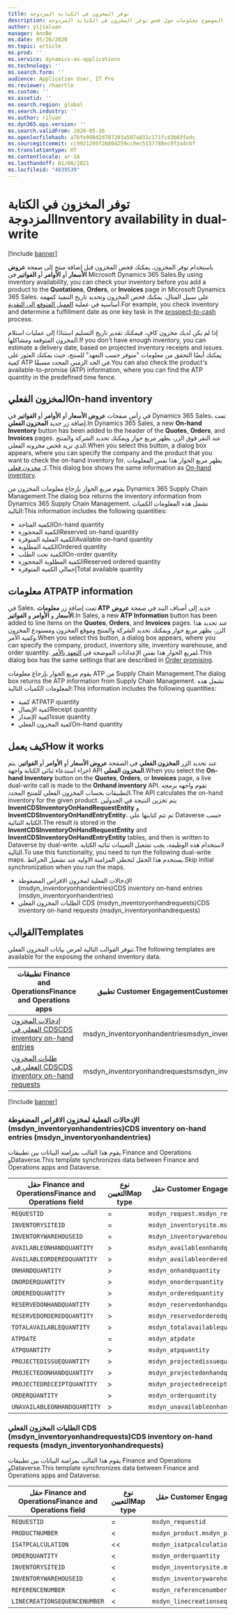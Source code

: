 ```yaml
---
title: توفر المخزون في الكتابة المزدوجة
description: يوفر هذا الموضوع معلومات حول فحص توفر المخزون في الكتابة المزدوجة.
author: yijialuan
manager: AnnBe
ms.date: 05/26/2020
ms.topic: article
ms.prod: ''
ms.service: dynamics-ax-applications
ms.technology: ''
ms.search.form: ''
audience: Application User, IT Pro
ms.reviewer: rhaertle
ms.custom: ''
ms.assetid: ''
ms.search.region: global
ms.search.industry: ''
ms.author: riluan
ms.dyn365.ops.version: ''
ms.search.validFrom: 2020-05-26
ms.openlocfilehash: a7bfe998d2d787203a507a831c171fc43b03fedc
ms.sourcegitcommit: cc9921295f26804259cc9ec5137788ec9f2a4c6f
ms.translationtype: HT
ms.contentlocale: ar-SA
ms.lasthandoff: 01/08/2021
ms.locfileid: "4839539"
---
```

# <a name="inventory-availability-in-dual-write"></a><span data-ttu-id="b286a-103">توفر المخزون في الكتابة المزدوجة</span><span class="sxs-lookup"><span data-stu-id="b286a-103">Inventory availability in dual-write</span></span>

[!include [banner](../../includes/banner.md)]

<span data-ttu-id="b286a-104">باستخدام توفر المخزون، يمكنك فحص المخزون قبل إضافة منتج إلى صفحة **عروض الأسعار** أو **الأوامر** أو **الفواتير** في Microsoft Dynamics 365 Sales.</span><span class="sxs-lookup"><span data-stu-id="b286a-104">By using inventory availability, you can check your inventory before you add a product to the **Quotations**, **Orders**, or **Invoices** page in Microsoft Dynamics 365 Sales.</span></span> <span data-ttu-id="b286a-105">على سبيل المثال، يمكنك فحص المخزون وتحديد تاريخ التنفيذ كمهمة أساسية في عملية [العميل المتوقع إلى النقدية](dual-write-prospect-to-cash.md).</span><span class="sxs-lookup"><span data-stu-id="b286a-105">For example, you check inventory and determine a fulfillment date as one key task in the [prospect-to-cash](dual-write-prospect-to-cash.md) process.</span></span>

<span data-ttu-id="b286a-106">إذا لم يكن لديك مخزون كافٍ، فيمكنك تقدير تاريخ التسليم استنادًا إلى عمليات استلام المخزون المتوقعة ومشاكلها.</span><span class="sxs-lookup"><span data-stu-id="b286a-106">If you don't have enough inventory, you can estimate a delivery date, based on projected inventory receipts and issues.</span></span> <span data-ttu-id="b286a-107">يمكنك أيضًا التحقق من معلومات "متوفر حسب التعهد‬" للمنتج، حيث يمكنك العثور على كمية ATP في الحد الزمني المحدد مسبقًا.</span><span class="sxs-lookup"><span data-stu-id="b286a-107">You can also check the product's available-to-promise (ATP) information, where you can find the ATP quantity in the predefined time fence.</span></span>

## <a name="on-hand-inventory"></a><span data-ttu-id="b286a-108">المخزون الفعلي</span><span class="sxs-lookup"><span data-stu-id="b286a-108">On-hand inventory</span></span>

<span data-ttu-id="b286a-109">في رأس صفحات **عروض الأسعار** أو **الأوامر** أو **الفواتير** في Dynamics 365 Sales، تمت إضافة زر جديد **المخزون الفعلي**.</span><span class="sxs-lookup"><span data-stu-id="b286a-109">In Dynamics 365 Sales, a new **On-hand Inventory** button has been added to the header of the **Quotes**, **Orders**, and **Invoices** pages.</span></span> <span data-ttu-id="b286a-110">عند النقر فوق الزر، يظهر مربع حوار ويمكنك تحديد الشركة والمنتج الذي تريد فحص مخزونه الفعلي.</span><span class="sxs-lookup"><span data-stu-id="b286a-110">When you select this button, a dialog box appears, where you can specify the company and the product that you want to check the on-hand inventory for.</span></span> <span data-ttu-id="b286a-111">يظهر مربع الحوار هذا نفس المعلومات كـ [مخزون فعلي](../../../../supply-chain/inventory/tasks/check-availability-stock.md).</span><span class="sxs-lookup"><span data-stu-id="b286a-111">This dialog box shows the same information as [On-hand inventory](../../../../supply-chain/inventory/tasks/check-availability-stock.md).</span></span>

<span data-ttu-id="b286a-112">يقوم مربع الحوار بإرجاع معلومات المخزون من Dynamics 365 Supply Chain Management.</span><span class="sxs-lookup"><span data-stu-id="b286a-112">The dialog box returns the inventory information from Dynamics 365 Supply Chain Management.</span></span> <span data-ttu-id="b286a-113">تشمل هذه المعلومات الكميات التالية:</span><span class="sxs-lookup"><span data-stu-id="b286a-113">This information includes the following quantities:</span></span>

- <span data-ttu-id="b286a-114">الكمية المتاحة</span><span class="sxs-lookup"><span data-stu-id="b286a-114">On-hand quantity</span></span>
- <span data-ttu-id="b286a-115">الكمية المحجوزة</span><span class="sxs-lookup"><span data-stu-id="b286a-115">Reserved on-hand quantity</span></span>
- <span data-ttu-id="b286a-116">الكمية الفعلية المتوفرة</span><span class="sxs-lookup"><span data-stu-id="b286a-116">Available on-hand quantity</span></span>
- <span data-ttu-id="b286a-117">الكمية المطلوبة</span><span class="sxs-lookup"><span data-stu-id="b286a-117">Ordered quantity</span></span>
- <span data-ttu-id="b286a-118">الكمية تحت الطلب</span><span class="sxs-lookup"><span data-stu-id="b286a-118">On-order quantity</span></span>
- <span data-ttu-id="b286a-119">الكمية المطلوبة المحجوزة</span><span class="sxs-lookup"><span data-stu-id="b286a-119">Reserved ordered quantity</span></span>
- <span data-ttu-id="b286a-120">إجمالي الكمية المتوفرة</span><span class="sxs-lookup"><span data-stu-id="b286a-120">Total available quantity</span></span>

## <a name="atp-information"></a><span data-ttu-id="b286a-121">معلومات ATP</span><span class="sxs-lookup"><span data-stu-id="b286a-121">ATP information</span></span>

<span data-ttu-id="b286a-122">في Sales، تمت إضافة زر **معلومات ATP** جديد إلى أصناف البند في صفحة **عروض الأسعار** و **الأوامر** و **الفواتير**.</span><span class="sxs-lookup"><span data-stu-id="b286a-122">In Sales, a new **ATP Information** button has been added to line items on the **Quotes**, **Orders**, and **Invoices** pages.</span></span> <span data-ttu-id="b286a-123">عند تحديد هذا الزر، يظهر مربع حوار ويمكنك تحديد الشركة والمنتج وموقع المخزون ومستودع المخزون وكمية الأمر.</span><span class="sxs-lookup"><span data-stu-id="b286a-123">When you select this button, a dialog box appears, where you can specify the company, product, inventory site, inventory warehouse, and order quantity.</span></span> <span data-ttu-id="b286a-124">لمربع الحوار هذا نفس الإعدادات الموضحة في [‏‫التعهد بالأمر‬](../../../../supply-chain/sales-marketing/delivery-dates-available-promise-calculations.md#atp-calculations).</span><span class="sxs-lookup"><span data-stu-id="b286a-124">This dialog box has the same settings that are described in [Order promising](../../../../supply-chain/sales-marketing/delivery-dates-available-promise-calculations.md#atp-calculations).</span></span>

<span data-ttu-id="b286a-125">يقوم مربع الحوار بإرجاع معلومات ATP من Supply Chain Management.</span><span class="sxs-lookup"><span data-stu-id="b286a-125">The dialog box returns the ATP information from Supply Chain Management.</span></span> <span data-ttu-id="b286a-126">تشمل هذه المعلومات الكميات التالية:</span><span class="sxs-lookup"><span data-stu-id="b286a-126">This information includes the following quantities:</span></span>

- <span data-ttu-id="b286a-127">كمية ATP</span><span class="sxs-lookup"><span data-stu-id="b286a-127">ATP quantity</span></span>
- <span data-ttu-id="b286a-128">كمية الإيصال</span><span class="sxs-lookup"><span data-stu-id="b286a-128">Receipt quantity</span></span>
- <span data-ttu-id="b286a-129">كمية الإصدار</span><span class="sxs-lookup"><span data-stu-id="b286a-129">Issue quantity</span></span>
- <span data-ttu-id="b286a-130">كمية المخزون الفعلي</span><span class="sxs-lookup"><span data-stu-id="b286a-130">On-hand quantity</span></span>

## <a name="how-it-works"></a><span data-ttu-id="b286a-131">كيف يعمل</span><span class="sxs-lookup"><span data-stu-id="b286a-131">How it works</span></span>

<span data-ttu-id="b286a-132">عند تحديد الزر **المخزون الفعلي** في الصفحة **عروض الأسعار** أو **الأوامر** أو **الفواتير**، يتم اجراء استدعاء ثنائي الكتابة واجهة API **المخزون الفعلي**.</span><span class="sxs-lookup"><span data-stu-id="b286a-132">When you select the **On-hand Inventory** button on the **Quotes**, **Orders**, or **Invoices** page, a live dual-write call is made to the **Onhand inventory** API.</span></span> <span data-ttu-id="b286a-133">تقوم واجهه برمجه التطبيقات بحساب المخزون الفعلي للمنتج المحدد.</span><span class="sxs-lookup"><span data-stu-id="b286a-133">The API calculates the on-hand inventory for the given product.</span></span> <span data-ttu-id="b286a-134">يتم تخزين النتيجة في الجدولين **InventCDSInventoryOnHandRequestEntity** و **InventCDSInventoryOnHandEntryEntity**، ثم تتم كتابتها علي Dataverse حسب الكتابة الثنائية.</span><span class="sxs-lookup"><span data-stu-id="b286a-134">The result is stored in the **InventCDSInventoryOnHandRequestEntity** and **InventCDSInventoryOnHandEntryEntity** tables, and then is written to Dataverse by dual-write.</span></span> <span data-ttu-id="b286a-135">لاستخدام هذه الوظيفة، يجب تشغيل التعيينات ثنائيه الكتابة التالية.</span><span class="sxs-lookup"><span data-stu-id="b286a-135">To use this functionality, you need to run the following dual-write maps.</span></span> <span data-ttu-id="b286a-136">يستخدم هذا الحقل لتخطي المزامنة الاوليه عند تشغيل الخرائط.</span><span class="sxs-lookup"><span data-stu-id="b286a-136">Skip initial synchronization when you run the maps.</span></span>

- <span data-ttu-id="b286a-137">الإدخالات الفعلية لمخزون الاقراص المضغوطة (msdyn_inventoryonhandentries)</span><span class="sxs-lookup"><span data-stu-id="b286a-137">CDS inventory on-hand entries (msdyn_inventoryonhandentries)</span></span>
- <span data-ttu-id="b286a-138">الطلبات المخزون الفعلي CDS (msdyn_inventoryonhandrequests)</span><span class="sxs-lookup"><span data-stu-id="b286a-138">CDS inventory on-hand requests (msdyn_inventoryonhandrequests)</span></span>

## <a name="templates"></a><span data-ttu-id="b286a-139">القوالب</span><span class="sxs-lookup"><span data-stu-id="b286a-139">Templates</span></span>
<span data-ttu-id="b286a-140">تتوفر القوالب التالية لعرض بيانات المخزون الفعلي.</span><span class="sxs-lookup"><span data-stu-id="b286a-140">The following templates are available for the exposing the onhand inventory data.</span></span>

<span data-ttu-id="b286a-141">تطبيقات Finance and Operations</span><span class="sxs-lookup"><span data-stu-id="b286a-141">Finance and Operations apps</span></span> | <span data-ttu-id="b286a-142">تطبيق Customer Engagement</span><span class="sxs-lookup"><span data-stu-id="b286a-142">Customer engagement app</span></span> | <span data-ttu-id="b286a-143">الوصف</span><span class="sxs-lookup"><span data-stu-id="b286a-143">Description</span></span> 
---|---|---
[<span data-ttu-id="b286a-144">إدخالات المخزون الفعلي في CDS</span><span class="sxs-lookup"><span data-stu-id="b286a-144">CDS inventory on-hand entries</span></span>](#145) | <span data-ttu-id="b286a-145">msdyn_inventoryonhandentries</span><span class="sxs-lookup"><span data-stu-id="b286a-145">msdyn_inventoryonhandentries</span></span> |
[<span data-ttu-id="b286a-146">طلبات المخزون الفعلي في CDS</span><span class="sxs-lookup"><span data-stu-id="b286a-146">CDS inventory on-hand requests</span></span>](#147) | <span data-ttu-id="b286a-147">msdyn_inventoryonhandrequests</span><span class="sxs-lookup"><span data-stu-id="b286a-147">msdyn_inventoryonhandrequests</span></span> |

[!include [banner](../../includes/dual-write-symbols.md)]

###  <a name="cds-inventory-on-hand-entries-msdyn_inventoryonhandentries"></a><a name="145"></a><span data-ttu-id="b286a-148">الإدخالات الفعلية لمخزون الاقراص المضغوطة (msdyn_inventoryonhandentries)</span><span class="sxs-lookup"><span data-stu-id="b286a-148">CDS inventory on-hand entries (msdyn_inventoryonhandentries)</span></span>

<span data-ttu-id="b286a-149">يقوم هذا القالب بمزامنة البيانات بين تطبيقات Finance and Operations وDataverse.</span><span class="sxs-lookup"><span data-stu-id="b286a-149">This template synchronizes data between Finance and Operations apps and Dataverse.</span></span>

<span data-ttu-id="b286a-150">حقل Finance and Operations</span><span class="sxs-lookup"><span data-stu-id="b286a-150">Finance and Operations field</span></span> | <span data-ttu-id="b286a-151">نوع التعيين</span><span class="sxs-lookup"><span data-stu-id="b286a-151">Map type</span></span> | <span data-ttu-id="b286a-152">حقل Customer Engagement</span><span class="sxs-lookup"><span data-stu-id="b286a-152">Customer engagement field</span></span> | <span data-ttu-id="b286a-153">قيمة افتراضية</span><span class="sxs-lookup"><span data-stu-id="b286a-153">Default value</span></span>
---|---|---|---
`REQUESTID` | = | `msdyn_request.msdyn_requestid` |
`INVENTORYSITEID` | = | `msdyn_inventorysite.msdyn_siteid` |
`INVENTORYWAREHOUSEID` | = | `msdyn_inventorywarehouse.msdyn_warehouseidentifier` |
`AVAILABLEONHANDQUANTITY` | > | `msdyn_availableonhandquantity` |
`AVAILABLEORDEREDQUANTITY` | > | `msdyn_availableorderedquantity` |
`ONHANDQUANTITY` | > | `msdyn_onhandquantity` |
`ONORDERQUANTITY` | > | `msdyn_onorderquantity` |
`ORDEREDQUANTITY` | > | `msdyn_orderedquantity` |
`RESERVEDONHANDQUANTITY` | > | `msdyn_reservedonhandquantity` |
`RESERVEDORDEREDQUANTITY` | > | `msdyn_reservedorderedquantity` |
`TOTALAVAILABLEQUANTITY` | > | `msdyn_totalavailablequantity` |
`ATPDATE` | = | `msdyn_atpdate` |
`ATPQUANTITY` | > | `msdyn_atpquantity` |
`PROJECTEDISSUEQUANTITY` | > | `msdyn_projectedissuequantity` |
`PROJECTEDONHANDQUANTITY` | > | `msdyn_projectedonhandquantity` |
`PROJECTEDRECEIPTQUANTITY` | > | `msdyn_projectedreceiptquantity` |
`ORDERQUANTITY` | > | `msdyn_orderquantity` |
`UNAVAILABLEONHANDQUANTITY` | > | `msdyn_unavailableonhandquantity` |

###  <a name="cds-inventory-on-hand-requests-msdyn_inventoryonhandrequests"></a><a name="147"></a><span data-ttu-id="b286a-154">الطلبات المخزون الفعلي CDS (msdyn_inventoryonhandrequests)</span><span class="sxs-lookup"><span data-stu-id="b286a-154">CDS inventory on-hand requests (msdyn_inventoryonhandrequests)</span></span>

<span data-ttu-id="b286a-155">يقوم هذا القالب بمزامنة البيانات بين تطبيقات Finance and Operations وDataverse.</span><span class="sxs-lookup"><span data-stu-id="b286a-155">This template synchronizes data between Finance and Operations apps and Dataverse.</span></span>

<span data-ttu-id="b286a-156">حقل Finance and Operations</span><span class="sxs-lookup"><span data-stu-id="b286a-156">Finance and Operations field</span></span> | <span data-ttu-id="b286a-157">نوع التعيين</span><span class="sxs-lookup"><span data-stu-id="b286a-157">Map type</span></span> | <span data-ttu-id="b286a-158">حقل Customer Engagement</span><span class="sxs-lookup"><span data-stu-id="b286a-158">Customer engagement field</span></span> | <span data-ttu-id="b286a-159">قيمة افتراضية</span><span class="sxs-lookup"><span data-stu-id="b286a-159">Default value</span></span>
---|---|---|---
`REQUESTID` | = | `msdyn_requestid` |
`PRODUCTNUMBER` | < | `msdyn_product.msdyn_productnumber` |
`ISATPCALCULATION` | << | `msdyn_isatpcalculation` |
`ORDERQUANTITY` | < | `msdyn_orderquantity` |
`INVENTORYSITEID` | < | `msdyn_inventorysite.msdyn_siteid` |
`INVENTORYWAREHOUSEID` | < | `msdyn_inventorywarehouse.msdyn_warehouseidentifier` |
`REFERENCENUMBER` | < | `msdyn_referencenumber` |
`LINECREATIONSEQUENCENUMBER` | < | `msdyn_linecreationsequencenumber` |




